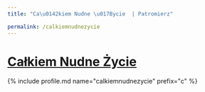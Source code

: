 ```yaml
---
title: "Ca\u0142kiem Nudne \u017Bycie  | Patromierz"

permalink: /calkiemnudnezycie
---
```


# [Całkiem Nudne Życie ](https://patronite.pl/calkiemnudnezycie)

{% include profile.md name="calkiemnudnezycie" prefix="c" %}
